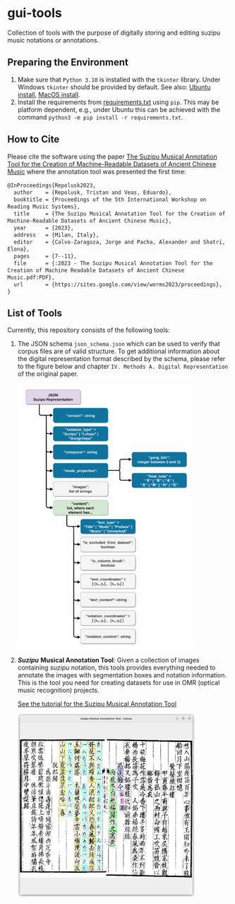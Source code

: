 
# gui-tools  
Collection of tools with the purpose of digitally storing and editing suzipu music notations or annotations.

## Preparing the Environment

1. Make sure that `Python 3.10` is installed with the `tkinter` library. Under Windows `tkinter` should be
provided by default. See also: [Ubuntu install](https://www.pythonguis.com/installation/install-tkinter-linux/),
[MacOS install](https://www.pythonguis.com/installation/install-tkinter-mac/).
2. Install the requirements from [requirements.txt](requirements.txt) using `pip`. This may be platform dependent, e.g.,
   under Ubuntu this can be achieved with the command `python3 -m pip install -r requirements.txt`.

## How to Cite

Please cite the software using the paper
[The Suzipu Musical Annotation Tool for the Creation of Machine-Readable Datasets of Ancient Chinese Music](https://link-to-paper.example.com)
where the annotation tool was presented the first time:

```
@InProceedings{Repolusk2023,
  author    = {Repolusk, Tristan and Veas, Eduardo},
  booktitle = {Proceedings of the 5th International Workshop on Reading Music Systems},
  title     = {The Suzipu Musical Annotation Tool for the Creation of Machine-Readable Datasets of Ancient Chinese Music},
  year      = {2023},
  address   = {Milan, Italy},
  editor    = {Calvo-Zaragoza, Jorge and Pacha, Alexander and Shatri, Elona},
  pages     = {7--11},
  file      = {:2023 - The Suzipu Musical Annotation Tool for the Creation of Machine Readable Datasets of Ancient Chinese Music.pdf:PDF},
  url       = {https://sites.google.com/view/worms2023/proceedings},
}
```

## List of Tools

Currently, this repository consists of the following tools:

1. The JSON schema `json_schema.json` which can be used to verify that corpus files are of valid structure. To get
   additional information about the digital representation format described by the schema, please refer to the figure
   below and chapter `IV. Methods A. Digital Representation` of the original paper. 


   <img src="readme_files/json_representation.png" width="400">


2. ***Suzipu*** **Musical Annotation Tool**: Given a collection of images containing *suzipu* notation,
	this tools provides everything needed to annotate the images with segmentation boxes and notation
	information. This is the tool you need for creating datasets for use in OMR (optical music recognition)
	projects.
 
	[See the tutorial for the Suzipu Musical Annotation Tool](readme_files/README_ANNOTATION_TOOL.md)
	
	<img src="readme_files/annotation_tool_tutorial/14.png" width="400">

